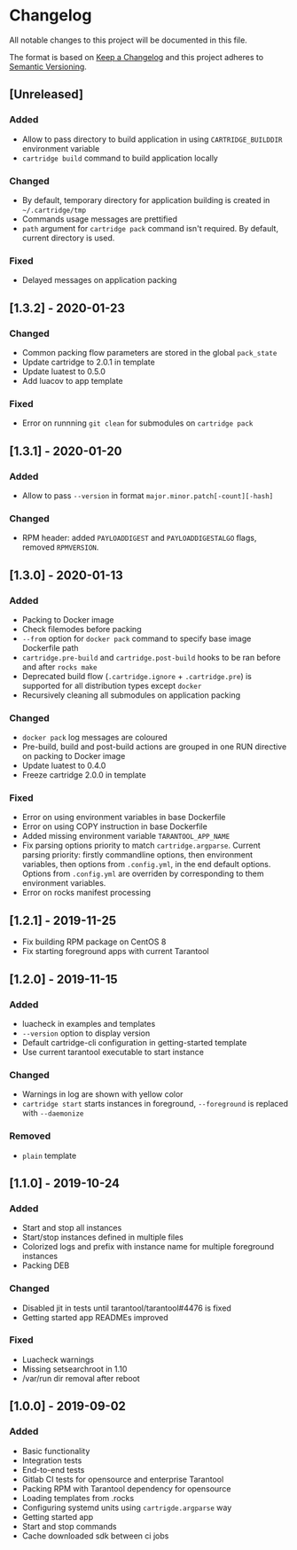 # Changelog

All notable changes to this project will be documented in this file.

The format is based on [Keep a Changelog](http://keepachangelog.com/en/1.0.0/)
and this project adheres to [Semantic Versioning](http://semver.org/spec/v2.0.0.html).

## [Unreleased]
<!-- Please update cartridge-cli/VERSION.lua with new release -->

### Added

- Allow to pass directory to build application in using `CARTRIDGE_BUILDDIR`
  environment variable
- `cartridge build` command to build application locally

### Changed

- By default, temporary directory for application building is created in
  `~/.cartridge/tmp`
- Commands usage messages are prettified
- `path` argument for `cartridge pack` command isn't required.
  By default, current directory is used.

### Fixed

- Delayed messages on application packing

## [1.3.2] - 2020-01-23

### Changed

- Common packing flow parameters are stored in the global `pack_state`
- Update cartridge to 2.0.1 in template
- Update luatest to 0.5.0
- Add luacov to app template

### Fixed

- Error on runnning `git clean` for submodules on `cartridge pack`

## [1.3.1] - 2020-01-20

### Added

- Allow to pass `--version` in format `major.minor.patch[-count][-hash]`

### Changed

- RPM header: added `PAYLOADDIGEST` and `PAYLOADDIGESTALGO` flags,
  removed `RPMVERSION`.

## [1.3.0] - 2020-01-13

### Added

- Packing to Docker image
- Check filemodes before packing
- `--from` option for `docker pack` command to specify base image Dockerfile path
- `cartridge.pre-build` and `cartridge.post-build` hooks
  to be ran before and after `rocks make`
- Deprecated build flow (`.cartridge.ignore` + `.cartridge.pre`) is supported
  for all distribution types except `docker`
- Recursively cleaning all submodules on application packing

### Changed

- `docker pack` log messages are coloured
- Pre-build, build and post-build actions are grouped in one RUN directive
  on packing to Docker image
- Update luatest to 0.4.0
- Freeze cartridge 2.0.0 in template

### Fixed

- Error on using environment variables in base Dockerfile
- Error on using COPY instruction in base Dockerfile
- Added missing environment variable `TARANTOOL_APP_NAME`
- Fix parsing options priority to match `cartridge.argparse`. Current parsing priority:
  firstly commandline options, then environment variables, then options from
  `.config.yml`, in the end default options. Options from `.config.yml` are
  overriden by corresponding to them environment variables.
- Error on rocks manifest processing

## [1.2.1] - 2019-11-25

- Fix building RPM package on CentOS 8
- Fix starting foreground apps with current Tarantool

## [1.2.0] - 2019-11-15

### Added

- luacheck in examples and templates
- `--version` option to display version
- Default cartridge-cli configuration in getting-started template
- Use current tarantool executable to start instance

### Changed

- Warnings in log are shown with yellow color
- `cartridge start` starts instances in foreground, `--foreground` is replaced with `--daemonize`

### Removed

- `plain` template

## [1.1.0] - 2019-10-24

### Added
- Start and stop all instances
- Start/stop instances defined in multiple files
- Colorized logs and prefix with instance name for multiple foreground instances
- Packing DEB

### Changed
- Disabled jit in tests until tarantool/tarantool#4476 is fixed
- Getting started app READMEs improved

### Fixed
- Luacheck warnings
- Missing setsearchroot in 1.10
- /var/run dir removal after reboot

## [1.0.0] - 2019-09-02

### Added

- Basic functionality
- Integration tests
- End-to-end tests
- Gitlab CI tests for opensource and enterprise Tarantool
- Packing RPM with Tarantool dependency for opensource
- Loading templates from .rocks
- Configuring systemd units using `cartrigde.argparse` way
- Getting started app
- Start and stop commands
- Cache downloaded sdk between ci jobs
